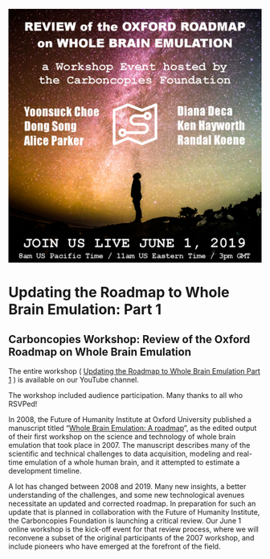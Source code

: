 ![Oxford Roadmap Review](/Events/Assets/event-banner-06-01-2019-1.png)

# Updating the Roadmap to Whole Brain Emulation: Part 1
## Carboncopies Workshop: Review of the Oxford Roadmap on Whole Brain Emulation

The entire workshop ( [Updating the Roadmap to Whole Brain Emulation Part 1](https://www.youtube.com/watch?v=KsCzrk5A3nI) ) is available on our YouTube channel.

The workshop included audience participation. Many thanks to all who RSVPed!

In 2008, the Future of Humanity Institute at Oxford University published a manuscript titled “[Whole Brain Emulation: A roadmap](https://www.fhi.ox.ac.uk/brain-emulation-roadmap-report.pdf)”, as the edited output of their first workshop on the science and technology of whole brain emulation that took place in 2007. The manuscript describes many of the scientific and technical challenges to data acquisition, modeling and real-time emulation of a whole human brain, and it attempted to estimate a development timeline.

A lot has changed between 2008 and 2019. Many new insights, a better understanding of the challenges, and some new technological avenues necessitate an updated and corrected roadmap. In preparation for such an update that is planned in collaboration with the Future of Humanity Institute, the Carboncopies Foundation is launching a critical review. Our June 1 online workshop is the kick-off event for that review process, where we will reconvene a subset of the original participants of the 2007 workshop, and include pioneers who have emerged at the forefront of the field.
